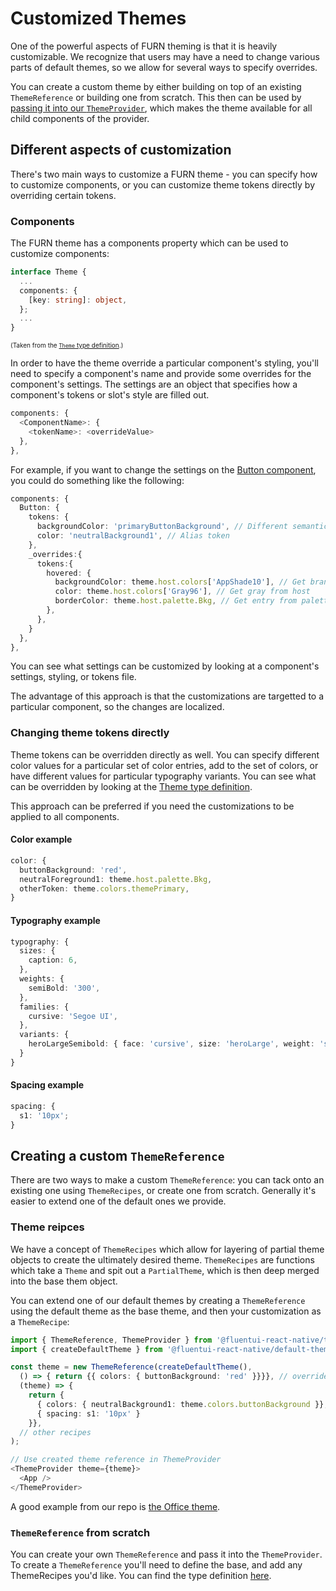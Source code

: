 # Customized Themes

One of the powerful aspects of FURN theming is that it is heavily customizable. We recognize that users may have a need to change various parts of default themes, so we allow for several ways to specify overrides.

You can create a custom theme by either building on top of an existing `ThemeReference` or building one from scratch. This then can be used by [passing it into our `ThemeProvider`](./Basics.md), which makes the theme available for all child components of the provider.

## Different aspects of customization

There's two main ways to customize a FURN theme - you can specify how to customize components, or you can customize theme tokens directly by overriding certain tokens.

### Components

The FURN theme has a components property which can be used to customize components:

```ts
interface Theme {
  ...
  components: {
    [key: string]: object,
  };
  ...
}
```

<font size=1>(Taken from the [`Theme` type definition](https://github.com/microsoft/fluentui-react-native/blob/master/packages/theming/theme-types/src/Theme.types.ts).)</font>

In order to have the theme override a particular component's styling, you'll need to specify a component's name and provide some overrides for the component's settings. The settings are an object that specifies how a component's tokens or slot's style are filled out.

```ts
components: {
  <ComponentName>: {
    <tokenName>: <overrideValue>
  },
},
```

For example, if you want to change the settings on the [Button component](https://github.com/microsoft/fluentui-react-native/blob/master/packages/components/Button/src/Button.settings.ts), you could do something like the following:

```ts
components: {
  Button: {
    tokens: {
      backgroundColor: 'primaryButtonBackground', // Different semantic color
      color: 'neutralBackground1', // Alias token
    },
    _overrides:{
      tokens:{
        hovered: {
          backgroundColor: theme.host.colors['AppShade10'], // Get brand color from host
          color: theme.host.colors['Gray96'], // Get gray from host
          borderColor: theme.host.palette.Bkg, // Get entry from palette from host
        },
      },
    }
  },
},
```

You can see what settings can be customized by looking at a component's settings, styling, or tokens file.

The advantage of this approach is that the customizations are targetted to a particular component, so the changes are localized.

### Changing theme tokens directly

Theme tokens can be overridden directly as well. You can specify different color values for a particular set of color entries, add to the set of colors, or have different values for particular typography variants. You can see what can be overridden by looking at the [Theme type definition](https://github.com/microsoft/fluentui-react-native/blob/master/packages/theming/theme-types/src/Theme.types.ts).

This approach can be preferred if you need the customizations to be applied to all components.

#### Color example

```ts
color: {
  buttonBackground: 'red',
  neutralForeground1: theme.host.palette.Bkg,
  otherToken: theme.colors.themePrimary,
}
```

#### Typography example

```ts
typography: {
  sizes: {
    caption: 6,
  },
  weights: {
    semiBold: '300',
  },
  families: {
    cursive: 'Segoe UI',
  },
  variants: {
    heroLargeSemibold: { face: 'cursive', size: 'heroLarge', weight: 'semiBold' }
  }
}
```

#### Spacing example

```ts
spacing: {
  s1: '10px';
}
```

## Creating a custom `ThemeReference`

There are two ways to make a custom `ThemeReference`: you can tack onto an existing one using `ThemeRecipes`, or create one from scratch. Generally it's easier to extend one of the default ones we provide.

### Theme reipces

We have a concept of `ThemeRecipes` which allow for layering of partial theme objects to create the ultimately desired theme. `ThemeRecipes` are functions which take a `Theme` and spit out a `PartialTheme`, which is then deep merged into the base them object.

You can extend one of our default themes by creating a `ThemeReference` using the default theme as the base theme, and then your customization as a `ThemeRecipe`:

```ts
import { ThemeReference, ThemeProvider } from '@fluentui-react-native/theme';
import { createDefaultTheme } from '@fluentui-react-native/default-theme';

const theme = new ThemeReference(createDefaultTheme(),
  () => { return {{ colors: { buttonBackground: 'red' }}}}, // overrides the buttonBackground color token, all other colors are kept in tact
  (theme) => {
    return {
      { colors: { neutralBackground1: theme.colors.buttonBackground }}, // This is now red, because theme has previous recipe applied
      { spacing: s1: '10px' }
    }},
  // other recipes
);

// Use created theme reference in ThemeProvider
<ThemeProvider theme={theme}>
  <App />
</ThemeProvider>
```

A good example from our repo is [the Office theme](https://github.com/microsoft/fluentui-react-native/blob/master/packages/theming/win32-theme/src/createOfficeTheme.ts).

### `ThemeReference` from scratch

You can create your own `ThemeReference` and pass it into the `ThemeProvider`. To create a `ThemeReference` you'll need to define the base, and add any ThemeRecipes you'd like. You can find the type definition [here](https://github.com/microsoft/fluentui-react-native/blob/master/packages/framework/theme/src/themeReference.ts).
